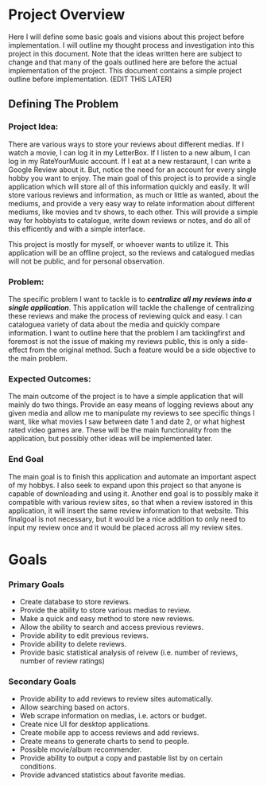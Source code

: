 # Project Overview
Here I will define some basic goals and visions about this project before implementation. I will outline my thought 
process and investigation into this project in this document. Note that the ideas written here are subject to change 
and that many of the goals outlined here are before the actual implementation of the project. This document contains
a simple project outline before implementation. (EDIT THIS LATER)

## Defining The Problem
### Project Idea:

There are various ways to store your reviews about different medias. If I watch a movie, I can log it in my LetterBox. 
If I listen to a new album, I can log in my RateYourMusic account. If I eat at a new restaraunt, I can write a Google
Review about it. But, notice the need for an account for every single hobby you want to enjoy. The main goal of this 
project is to provide a single application which will store all of this information quickly and easily. It will store 
various reviews and information, as much or little as wanted, about the mediums, and provide a very easy way to relate 
information about different mediums, like movies and tv shows, to each other. This will provide a simple way for 
hobbyists to catalogue, write down reviews or notes, and do all of this efficently and with a simple interface.

This project is mostly for myself, or whoever wants to utilize it. This application will be an offline project, so
the reviews and catalogued medias will not be public, and for personal observation.

### Problem:

The specific problem I want to tackle is to ***centralize all my reviews into a single application***. This application 
will tackle the challenge of centralizing these reviews and make the process of reviewing quick and easy. I can 
cataloguea variety of data about the media and quickly compare information. I want to outline here that the problem I am 
tacklingfirst and foremost is not the issue of making my reviews public, this is only a side-effect from the original 
method. Such a feature would be a side objective to the main problem.

### Expected Outcomes:

The main outcome of the project is to have a simple application that will mainly do two things. Provide an easy means of 
logging reviews about any given media and allow me to manipulate my reviews to see specific things I want, like what movies 
I saw between date 1 and date 2, or what highest rated video games are. These will be the main functionality from the 
application, but possibly other ideas will be implemented later.

### End Goal

The main goal is to finish this application and automate an important aspect of my hobbys. I also seek to expand upon 
this project so that anyone is capable of downloading and using it. Another end goal is to possibly make it compatible 
with various review sites, so that when a review isstored in this application, it will insert the same review 
information to that website. This finalgoal is not necessary, but it would be a nice addition to only need to input my 
review once and it would be placed across all my review sites.

# Goals
### Primary Goals
- Create database to store reviews.
- Provide the ability to store various medias to review.
- Make a quick and easy method to store new reviews.
- Allow the ability to search and access previous reviews.
- Provide ability to edit previous reviews.
- Provide ability to delete reviews.
- Provide basic statistical analysis of reivew (i.e. number of reviews, number of review ratings)

### Secondary Goals
- Provide ability to add reviews to review sites automatically.
- Allow searching based on actors.
- Web scrape information on medias, i.e. actors or budget.
- Create nice UI for desktop applications.
- Create mobile app to access reviews and add reviews.
- Create means to generate charts to send to people.
- Possible movie/album recommender.
- Provide ability to output a copy and pastable list by on certain conditions.
- Provide advanced statistics about favorite medias.
